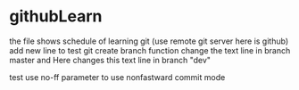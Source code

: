 githubLearn
============
the file shows schedule of learning git (use remote git server here is github)
add new line to test git create branch function
change the text line in branch master and Here changes this text line in branch "dev"


test use no-ff parameter to use nonfastward commit mode

